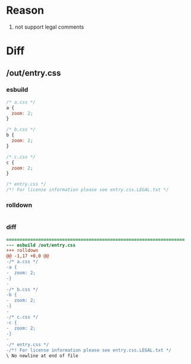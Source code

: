 # Reason
1. not support legal comments
# Diff
## /out/entry.css
### esbuild
```js
/* a.css */
a {
  zoom: 2;
}

/* b.css */
b {
  zoom: 2;
}

/* c.css */
c {
  zoom: 2;
}

/* entry.css */
/*! For license information please see entry.css.LEGAL.txt */
```
### rolldown
```js

```
### diff
```diff
===================================================================
--- esbuild	/out/entry.css
+++ rolldown	
@@ -1,17 +0,0 @@
-/* a.css */
-a {
-  zoom: 2;
-}
-
-/* b.css */
-b {
-  zoom: 2;
-}
-
-/* c.css */
-c {
-  zoom: 2;
-}
-
-/* entry.css */
-/*! For license information please see entry.css.LEGAL.txt */
\ No newline at end of file

```